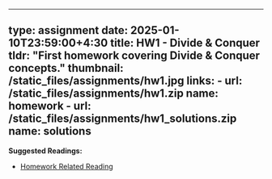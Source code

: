 
---
type: assignment
date: 2025-01-10T23:59:00+4:30
title: HW1 - Divide & Conquer
tldr: "First homework covering Divide & Conquer concepts."
thumbnail: /static_files/assignments/hw1.jpg
links: 
    - url: /static_files/assignments/hw1.zip
      name: homework
    - url: /static_files/assignments/hw1_solutions.zip
      name: solutions
---
**Suggested Readings:**
- [Homework Related Reading](http://example.com/homework_reading)
